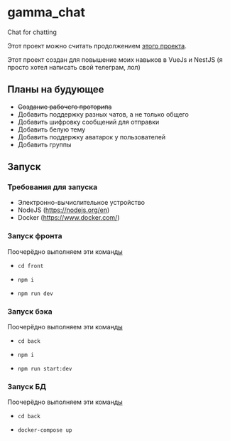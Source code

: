 # gamma_chat
Chat for chatting

Этот проект можно считать продолжением [этого проекта](https://github.com/bolgaro4ka/DChat).

Этот проект создан для повышение моих навыков в VueJs и NestJS (я просто хотел написать свой телеграм, лол)

## Планы на будующее
- <del>Создание рабочего проторипа</del>
- Добавить поддержку разных чатов, а не только общего
- Добавить шифровку сообщений для отправки
- Добавить белую тему
- Добавить поддержку аватарок у пользователей
- Добавить группы

## Запуск

### Требования для запуска
- Электронно-вычислительное устройство
- NodeJS (https://nodejs.org/en)
- Docker (https://www.docker.com/)

### Запуск фронта
Поочерёдно выполняем эти команд[ы](https://www.youtube.com/watch?v=dQw4w9WgXcQ)

- `cd front`

- `npm i`

- `npm run dev`


### Запуск бэка
Поочерёдно выполняем эти команд[ы](https://www.youtube.com/watch?v=dQw4w9WgXcQ)

- `cd back`

- `npm i`

- `npm run start:dev`

### Запуск БД
Поочерёдно выполняем эти команд[ы](https://www.youtube.com/watch?v=dQw4w9WgXcQ)

- `cd back`

- `docker-compose up`
